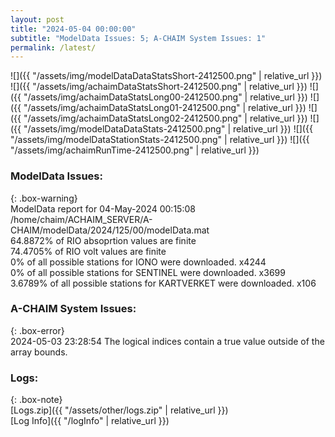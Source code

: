```yaml
---
layout: post
title: "2024-05-04 00:00:00"
subtitle: "ModelData Issues: 5; A-CHAIM System Issues: 1"
permalink: /latest/
---
```


![]({{ "/assets/img/modelDataDataStatsShort-2412500.png" | relative_url }})
![]({{ "/assets/img/achaimDataStatsShort-2412500.png" | relative_url }})
![]({{ "/assets/img/achaimDataStatsLong00-2412500.png" | relative_url }})
![]({{ "/assets/img/achaimDataStatsLong01-2412500.png" | relative_url }})
![]({{ "/assets/img/achaimDataStatsLong02-2412500.png" | relative_url }})
![]({{ "/assets/img/modelDataDataStats-2412500.png" | relative_url }})
![]({{ "/assets/img/modelDataStationStats-2412500.png" | relative_url }})
![]({{ "/assets/img/achaimRunTime-2412500.png" | relative_url }})


### ModelData Issues:  
  
{: .box-warning}  
 ModelData report for 04-May-2024 00:15:08   
 /home/chaim/ACHAIM_SERVER/A-CHAIM/modelData/2024/125/00/modelData.mat   
 64.8872% of RIO absoprtion values are finite   
 74.4705% of RIO volt values are finite   
 0% of all possible stations for IONO were downloaded. x4244   
 0% of all possible stations for SENTINEL were downloaded. x3699   
 3.6789% of all possible stations for KARTVERKET were downloaded. x106   
  
### A-CHAIM System Issues:  
  
{: .box-error}  
2024-05-03 23:28:54 The logical indices contain a true value outside of the array bounds.  

### Logs:  
  
{: .box-note}  
[Logs.zip]({{ "/assets/other/logs.zip" | relative_url }})  
[Log Info]({{ "/logInfo" | relative_url }})  
